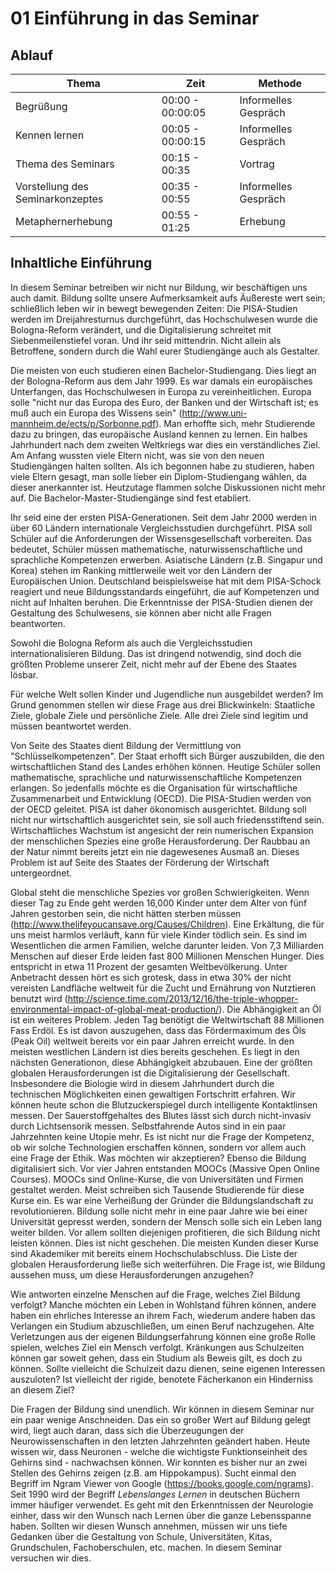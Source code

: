# 01 Einführung in das Seminar

## Ablauf

| Thema		| Zeit		 |  Methode		|
| ---- 		| ----- | --- |
| Begrüßung | 00:00 - 00:00:05 | Informelles Gespräch |
| Kennen lernen | 00:05 - 00:00:15 | Informelles Gespräch |
| Thema des Seminars | 00:15 - 00:35 | Vortrag |
| Vorstellung des Seminarkonzeptes | 00:35 - 00:55  | Informelles Gespräch |
| Metaphernerhebung | 00:55 - 01:25  | Erhebung |


<!--
### Kennen lernen
Mich interessiert, warum die Studierende diesen Studiengang gewählt haben? Ich kann auch selbst etwas von mir erzählen (Interesse an Lernen). Ich habe Schule immer als sehr rigide empfunden (unangekündigte Tests). Mich interessiert, aus welchem Bildungshintergrund die Studenten kommen. Mich interessiert auch, wo der Unterschied zur Schule für sie ist? Bisher jedenfalls. Gerne erzähle ich auch ein oder zwei Anekdoten aus meinem Studentenleben (Abgabe der Ja/ja/nein/nein Arbeit) oder der Schulzeit ("der Rektor darf dich das nicht fragen", Schreiben Sie eine 6 auf.). Das sind die Dinge, an die ich mich vor allem erinnere. Und es sind diejenigen Personen, die bei einzelnen Ereignissen einen prägenden Einfluss hatten.-->

## Inhaltliche Einführung
In diesem Seminar betreiben wir nicht nur Bildung, wir beschäftigen uns auch damit. Bildung sollte unsere Aufmerksamkeit aufs Äußereste wert sein; schließlich leben wir in bewegt bewegenden Zeiten: Die PISA-Studien werden im Dreijahresturnus durchgeführt, das Hochschulwesen wurde die Bologna-Reform verändert, und die Digitalisierung schreitet mit Siebenmeilenstiefel voran. Und ihr seid mittendrin. Nicht allein als Betroffene, sondern durch die Wahl eurer Studiengänge auch als Gestalter. 

Die meisten von euch studieren einen Bachelor-Studiengang. Dies liegt an der Bologna-Reform aus dem Jahr 1999. Es war damals ein europäisches Unterfangen, das Hochschulwesen in Europa zu vereinheitlichen. Europa solle "nicht nur das Europa des Euro, der Banken und der Wirtschaft ist; es muß auch ein Europa des Wissens sein" (http://www.uni-mannheim.de/ects/p/Sorbonne.pdf). Man erhoffte sich, mehr Studierende dazu zu bringen, das europäische Ausland kennen zu lernen. Ein halbes Jahrhundert nach dem zweiten Weltkriegs war dies ein verständliches Ziel. Am Anfang wussten viele Eltern nicht, was sie von den neuen Studiengängen halten sollten. Als ich begonnen habe zu studieren, haben  viele Eltern gesagt, man solle lieber ein Diplom-Studiengang wählen, da dieser anerkannter ist. Heutzutage flammen solche Diskussionen nicht mehr auf. Die Bachelor-Master-Studiengänge sind fest etabliert.

Ihr seid eine der ersten PISA-Generationen. Seit dem Jahr 2000 werden in über 60 Ländern internationale Vergleichsstudien durchgeführt. PISA soll Schüler auf die Anforderungen der Wissensgesellschaft vorbereiten. Das bedeutet, Schüler müssen mathematische, naturwissenschaftliche und sprachliche Kompetenzen erwerben. Asiatische Ländern (z.B. Singapur und Korea) stehen im Ranking mittlerweile weit vor den Ländern der Europäischen Union. Deutschland beispielsweise hat mit dem PISA-Schock reagiert und neue Bildungsstandards eingeführt, die auf Kompetenzen und nicht auf Inhalten beruhen. Die Erkenntnisse der PISA-Studien dienen der Gestaltung des Schulwesens, sie können aber nicht alle Fragen beantworten.

Sowohl die Bologna Reform als auch die Vergleichsstudien internationalisieren Bildung. Das ist dringend notwendig, sind doch die größten Probleme unserer Zeit, nicht mehr auf der Ebene des Staates lösbar.

Für welche Welt sollen Kinder und Jugendliche nun ausgebildet werden? Im Grund genommen stellen wir diese Frage aus drei Blickwinkeln: Staatliche Ziele, globale Ziele und persönliche Ziele. Alle drei Ziele sind legitim und müssen beantwortet werden. 

Von Seite des Staates dient Bildung der Vermittlung von "Schlüsselkompetenzen". Der Staat erhofft sich Bürger auszubilden, die den wirtschaftlichen Stand des Landes erhöhen können. Heutige Schüler sollen mathematische, sprachliche und naturwissenschaftliche Kompetenzen erlangen. So jedenfalls möchte es die Organisation für wirtschaftliche Zusammenarbeit und Entwicklung (OECD). Die PISA-Studien werden von der OECD geleitet. PISA ist daher ökonomisch ausgerichtet. Bildung soll nicht nur wirtschaftlich ausgerichtet sein, sie soll auch friedensstiftend sein. Wirtschaftliches Wachstum ist angesicht der rein numerischen Expansion der menschlichen Spezies eine große Herausforderung. Der Raubbau an der Natur nimmt bereits jetzt ein nie dagewesenes Ausmaß an. Dieses Problem ist auf Seite des Staates der Förderung der Wirtschaft untergeordnet. 

Global steht die menschliche Spezies vor großen Schwierigkeiten. Wenn dieser Tag zu Ende geht werden 16,000 Kinder unter dem Alter von fünf Jahren gestorben sein, die nicht hätten sterben müssen (http://www.thelifeyoucansave.org/Causes/Children). Eine Erkältung, die für uns meist harmlos verläuft, kann für viele Kinder tödlich sein. Es sind im Wesentlichen die armen Familien, welche darunter leiden. Von 7,3 Milliarden Menschen auf dieser Erde leiden fast 800 Millionen Menschen Hunger. Dies entspricht in etwa 11 Prozent der gesamten Weltbevölkerung. Unter Anbetracht dessen hört es sich grotesk, dass in etwa 30% der nicht vereisten Landfläche weltweit für die Zucht und Ernährung von Nutztieren benutzt wird (http://science.time.com/2013/12/16/the-triple-whopper-environmental-impact-of-global-meat-production/). Die Abhängigkeit an Öl ist ein weiteres Problem. Jeden Tag benötigt die Weltwirtschaft 88 Millionen Fass Erdöl. Es ist davon auszugehen, dass das Fördermaximum des Öls (Peak Oil) weltweit bereits vor ein paar Jahren erreicht wurde. In den meisten westlichen Ländern ist dies bereits geschehen. Es liegt in den nächsten Generationon, diese Abhängigkeit abzubauen. Eine der größten globalen Herausforderungen ist die Digitalisierung der Gesellschaft. Insbesondere die Biologie wird in diesem Jahrhundert durch die technischen Möglichkeiten einen gewaltigen Fortschritt erfahren. Wir können heute schon die Blutzuckerspiegel durch intelligente Kontaktlinsen messen. Der Sauerstoffgehaltes des Blutes lässt sich durch nicht-invasiv durch Lichtsensorik messen. Selbstfahrende Autos sind in ein paar Jahrzehnten keine Utopie mehr. Es ist nicht nur die Frage der Kompetenz, ob wir solche Technologien erschaffen können, sondern vor allem auch eine Frage der Ethik. Was möchten wir akzeptieren? Ebenso die Bildung digitalisiert sich. Vor vier Jahren entstanden MOOCs (Massive Open Online Courses). MOOCs sind Online-Kurse, die von Universitäten und Firmen gestaltet werden. Meist schreiben sich Tausende Studierende für diese Kurse ein. Es war eine Verheißung der Gründer  die Bildungslandschaft zu revolutionieren. Bildung solle nicht mehr in eine paar Jahre wie bei einer Universität gepresst werden, sondern der Mensch solle sich ein Leben lang weiter bilden. Vor allem sollten diejenigen profitieren, die sich Bildung nicht leisten können. Dies ist nicht geschehen. Die meisten Kunden dieser Kurse sind Akademiker mit bereits einem Hochschulabschluss. Die Liste der globalen Herausforderung ließe sich weiterführen. Die Frage ist, wie Bildung aussehen muss, um diese Herausforderungen anzugehen? 

Wie antworten einzelne Menschen auf die Frage, welches Ziel Bildung verfolgt? Manche möchten ein Leben in Wohlstand führen können, andere haben ein ehrliches Interesse an ihrem Fach, wiederum andere haben das Verlangen ein Studium abzuschließen, um einen Beruf nachzugehen. Alte Verletzungen aus der eigenen Bildungserfahrung können eine große Rolle spielen, welches Ziel ein Mensch verfolgt. Kränkungen aus Schulzeiten können gar soweit gehen, dass ein Studium als Beweis gilt, es doch zu können. Sollte vielleicht die Schulzeit dazu dienen, seine eigenen Interessen auszuloten? Ist vielleicht der rigide, benotete Fächerkanon ein Hinderniss an diesem Ziel? 

Die Fragen der Bildung sind unendlich. Wir können in diesem Seminar nur ein paar wenige Anschneiden. Das ein so großer Wert auf Bildung gelegt wird, liegt auch daran, dass sich die Überzeugungen der Neurowissenschaften in den letzten Jahrzehnten geändert haben. Heute wissen wir, dass Neuronen - welche die wichtigste Funktionseinheit des Gehirns sind - nachwachsen können. Wir konnten es bisher nur an zwei Stellen des Gehirns zeigen (z.B. am Hippokampus). Sucht einmal den Begriff im Ngram Viewer von Google (https://books.google.com/ngrams). Seit 1990 wird der Begriff *Lebenslanges Lernen* in deutschen Büchern immer häufiger verwendet. Es geht mit den Erkenntnissen der Neurologie einher, dass wir den Wunsch nach Lernen über die ganze Lebensspanne haben. Sollten wir diesen Wunsch annehmen, müssen wir uns tiefe Gedanken über die Gestaltung von Schule, Universitäten, Kitas, Grundschulen, Fachoberschulen, etc. machen. In diesem Seminar versuchen wir dies.

<!-- ## Offene Fragen -->